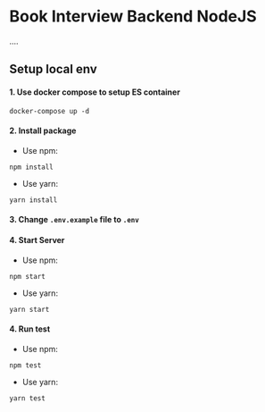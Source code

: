 # Book Interview Backend NodeJS

....

## Setup local env

#### 1. Use docker compose to setup ES container
```
docker-compose up -d
```
#### 2. Install package
- Use npm:
```
npm install
```
- Use yarn:
```
yarn install
```
#### 3. Change `.env.example` file to `.env`
#### 4. Start Server
- Use npm:
```
npm start
```
- Use yarn:
```
yarn start
```
#### 4. Run test
- Use npm:
```
npm test
```
- Use yarn:
```
yarn test
```